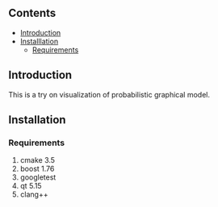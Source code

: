 Contents
-----
- [Introduction](#introduction)
- [Installlation](#installation)
	- [Requirements](#requirements)

Introduction
-----
This is a try on visualization of probabilistic graphical model.

Installation
-----
### Requirements
1. cmake 3.5
2. boost 1.76
3. googletest
4. qt 5.15
5. clang++
